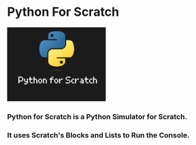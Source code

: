 # Python For Scratch

<img alt="logothumbnail.png" src="https://github.com/Noahscratch493/PythonForScratch/blob/main/logothumbnail.png?raw=true" data-hpc="true" class="Box-sc-g0xbh4-0 kzRgrI" style="width: 230px; height: auto;">


### Python for Scratch is a Python Simulator for Scratch. 

### It uses Scratch's Blocks and Lists to Run the Console.
